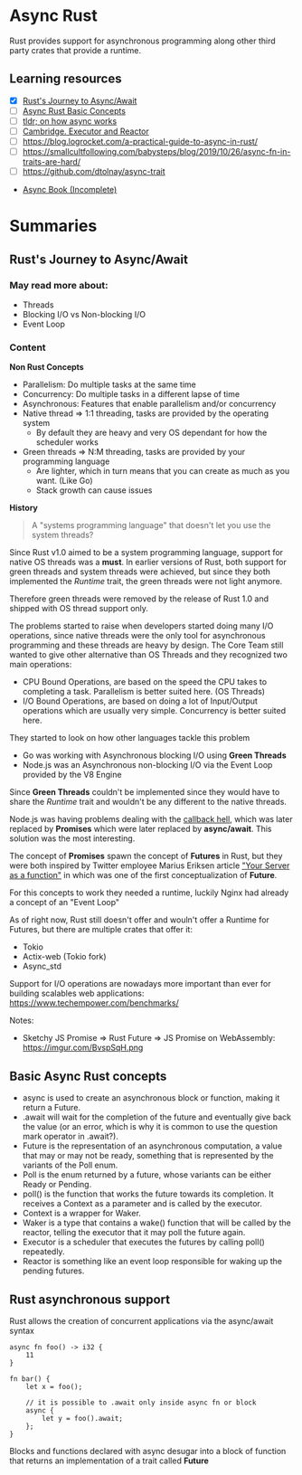 # Async Rust

Rust provides support for asynchronous programming along other third party crates that provide a runtime.

## Learning resources

- [x] [Rust's Journey to Async/Await](https://www.youtube.com/watch?v=lJ3NC-R3gSI&ab_channel=InfoQ)
- [ ] [Async Rust Basic Concepts](https://dev.to/rogertorres/asynchronous-rust-basic-concepts-44ed)
- [ ] [tldr; on how async works](https://dev.to/rogertorres/rust-tokio-stack-overview-runtime-9fh)
- [ ] [Cambridge. Executor and Reactor](https://www.youtube.com/watch?v=9_3krAQtD2k&t=3004s&ab_channel=JonGjengset)
- [ ] https://blog.logrocket.com/a-practical-guide-to-async-in-rust/
- [ ] https://smallcultfollowing.com/babysteps/blog/2019/10/26/async-fn-in-traits-are-hard/
- [ ] https://github.com/dtolnay/async-trait
- [Async Book (Incomplete)](https://rust-lang.github.io/async-book/01_getting_started/01_chapter.html)

# Summaries

## Rust's Journey to Async/Await

### May read more about:

- Threads
- Blocking I/O vs Non-blocking I/O
- Event Loop

### Content

**Non Rust Concepts**

- Parallelism: Do multiple tasks at the same time
- Concurrency: Do multiple tasks in a different lapse of time
- Asynchronous: Features that enable parallelism and/or concurrency
- Native thread => 1:1 threading, tasks are provided by the operating system
  - By default they are heavy and very OS dependant for how the scheduler works
- Green threads => N:M threading, tasks are provided by your programming language
  - Are lighter, which in turn means that you can create as much as you want. (Like Go)
  - Stack growth can cause issues

**History**

> A "systems programming language" that doesn't let you use the system threads?

Since Rust v1.0 aimed to be a system programming language, support for native OS threads was a **must**. In earlier versions of Rust, both support for green threads and system threads were achieved, but since they both implemented the _Runtime_ trait, the green threads were not light anymore.

Therefore green threads were removed by the release of Rust 1.0 and shipped with OS thread support only.

The problems started to raise when developers started doing many I/O operations, since native threads were the only tool for asynchronous programming and these threads are heavy by design. The Core Team still wanted to give other alternative than OS Threads and they recognized two main operations:

- CPU Bound Operations, are based on the speed the CPU takes to completing a task. Parallelism is better suited here. (OS Threads)
- I/O Bound Operations, are based on doing a lot of Input/Output operations which are usually very simple. Concurrency is better suited here.

They started to look on how other languages tackle this problem

- Go was working with Asynchronous blocking I/O using **Green Threads**
- Node.js was an Asynchronous non-blocking I/O via the Event Loop provided by the V8 Engine

Since **Green Threads** couldn't be implemented since they would have to share the _Runtime_ trait and wouldn't be any different to the native threads.

Node.js was having problems dealing with the [callback hell](http://callbackhell.com/), which was later replaced by **Promises** which were later replaced by **async/await**. This solution was the most interesting.

The concept of **Promises** spawn the concept of **Futures** in Rust, but they were both inspired by Twitter employee Marius Eriksen article ["Your Server as a function"](https://monkey.org/~marius/funsrv.pdf) in which was one of the first conceptualization of **Future**.

For this concepts to work they needed a runtime, luckily Nginx had already a concept of an "Event Loop"

As of right now, Rust still doesn't offer and wouln't offer a Runtime for Futures, but there are multiple crates that offer it:

- Tokio
- Actix-web (Tokio fork)
- Async_std

Support for I/O operations are nowadays more important than ever for building scalables web applications: https://www.techempower.com/benchmarks/

Notes:

- Sketchy JS Promise => Rust Future => JS Promise on WebAssembly: https://imgur.com/BvspSqH.png

## Basic Async Rust concepts

- async is used to create an asynchronous block or function, making it return a Future.
- .await will wait for the completion of the future and eventually give back the value (or an error, which is why it is common to use the question mark operator in .await?).
- Future is the representation of an asynchronous computation, a value that may or may not be ready, something that is represented by the variants of the Poll enum.
- Poll is the enum returned by a future, whose variants can be either Ready<T> or Pending.
- poll() is the function that works the future towards its completion. It receives a Context as a parameter and is called by the executor.
- Context is a wrapper for Waker.
- Waker is a type that contains a wake() function that will be called by the reactor, telling the executor that it may poll the future again.
- Executor is a scheduler that executes the futures by calling poll() repeatedly.
- Reactor is something like an event loop responsible for waking up the pending futures.

## Rust asynchronous support

Rust allows the creation of concurrent applications via the async/await syntax

```
async fn foo() -> i32 {
    11
}

fn bar() {
    let x = foo();

    // it is possible to .await only inside async fn or block
    async {
        let y = foo().await;
    };
}

```

Blocks and functions declared with async desugar into a block of function that returns an implementation of a trait called **Future**
